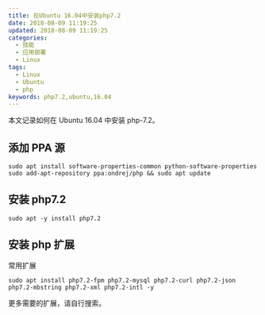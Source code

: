 ```yaml
---
title: 在Ubuntu 16.04中安装php7.2
date: 2018-08-09 11:19:25
updated: 2018-08-09 11:19:25
categories:
  - 技能
  - 应用部署
  - Linux
tags:
  - Linux
  - Ubuntu
  - php
keywords: php7.2,ubuntu,16.04
---
```


本文记录如何在 Ubuntu 16.04 中安装 php-7.2。

<!--more-->

## 添加 PPA 源

```shell
sudo apt install software-properties-common python-software-properties
sudo add-apt-repository ppa:ondrej/php && sudo apt update
```

## 安装 php7.2

```shell
sudo apt -y install php7.2
```

## 安装 php 扩展

常用扩展

```shell
sudo apt install php7.2-fpm php7.2-mysql php7.2-curl php7.2-json php7.2-mbstring php7.2-xml php7.2-intl -y
```

更多需要的扩展，请自行搜索。

